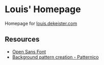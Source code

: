 # Louis' Homepage

Homepage for [louis.dekeister.com](https://louis.dekeister.com)

## Resources

* [Open Sans Font](https://fonts.google.com/specimen/Open+Sans?preview.text_type=custom#standard-styles)
* [Background pattern creation - Patternico](https://patternico.com/)